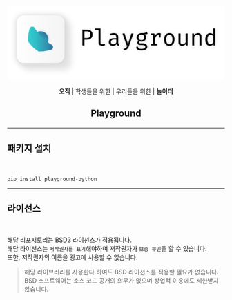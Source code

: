 <br>
<p align = 'center'><img src = 'res/Playground.png' width = '800'></p>

<p align = 'center'><b>오직</b>  |  학생들을 위한  |  우리들을 위한  |  <b>놀이터</b></p>

## <p align = 'center'>**Playground**</p>

---

## **패키지 설치**
<br>

```pip install playground-python ```

---

## **라이선스**
<br>

해당 리포지토리는 BSD3 라이선스가 적용됩니다.<br>
해당 라이선스는 ```저작권자를 표기```해야하며 저작권자가 ```보증 부인```을 할 수 있습니다.<br>또한, 저작권자의 이름을 광고에 사용할 수 없습니다.<br>

> 해당 라이브러리를 사용한다 하여도 BSD 라이선스를 적용할 필요가 없습니다. BSD 소프트웨어는 소스 코드 공개의 의무가 없으며 상업적 이용에도 제한받지 않습니다.
